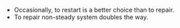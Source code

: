 - Occasionally, to restart is a better choice than to repair.
- To repair non-steady system doubles the way.
